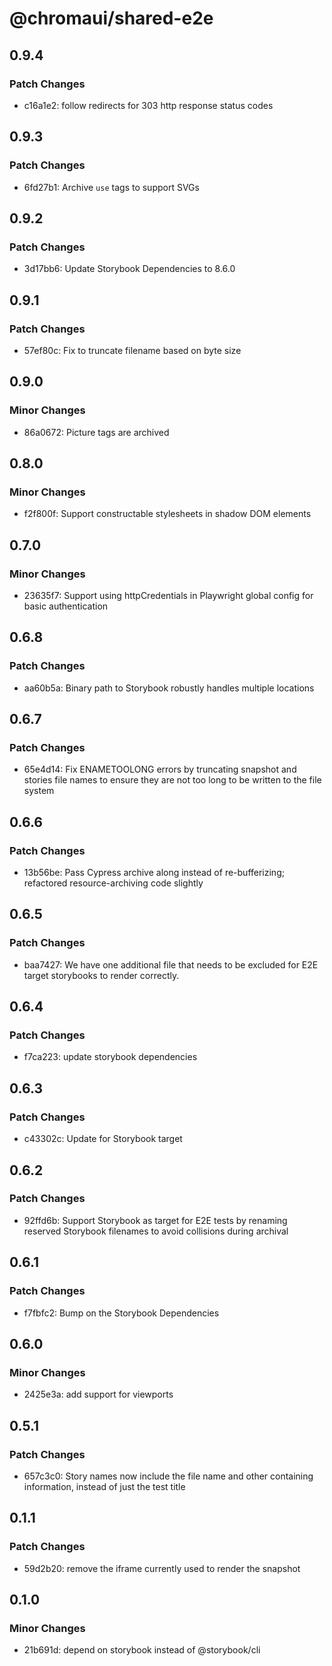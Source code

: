 # @chromaui/shared-e2e

## 0.9.4

### Patch Changes

- c16a1e2: follow redirects for 303 http response status codes

## 0.9.3

### Patch Changes

- 6fd27b1: Archive `use` tags to support SVGs

## 0.9.2

### Patch Changes

- 3d17bb6: Update Storybook Dependencies to 8.6.0

## 0.9.1

### Patch Changes

- 57ef80c: Fix to truncate filename based on byte size

## 0.9.0

### Minor Changes

- 86a0672: Picture tags are archived

## 0.8.0

### Minor Changes

- f2f800f: Support constructable stylesheets in shadow DOM elements

## 0.7.0

### Minor Changes

- 23635f7: Support using httpCredentials in Playwright global config for basic authentication

## 0.6.8

### Patch Changes

- aa60b5a: Binary path to Storybook robustly handles multiple locations

## 0.6.7

### Patch Changes

- 65e4d14: Fix ENAMETOOLONG errors by truncating snapshot and stories file names to ensure they are not too long to be written to the file system

## 0.6.6

### Patch Changes

- 13b56be: Pass Cypress archive along instead of re-bufferizing; refactored resource-archiving code slightly

## 0.6.5

### Patch Changes

- baa7427: We have one additional file that needs to be excluded for E2E target storybooks to render correctly.

## 0.6.4

### Patch Changes

- f7ca223: update storybook dependencies

## 0.6.3

### Patch Changes

- c43302c: Update for Storybook target

## 0.6.2

### Patch Changes

- 92ffd6b: Support Storybook as target for E2E tests by renaming reserved Storybook filenames to avoid collisions during archival

## 0.6.1

### Patch Changes

- f7fbfc2: Bump on the Storybook Dependencies

## 0.6.0

### Minor Changes

- 2425e3a: add support for viewports

## 0.5.1

### Patch Changes

- 657c3c0: Story names now include the file name and other containing information, instead of just the test title

## 0.1.1

### Patch Changes

- 59d2b20: remove the iframe currently used to render the snapshot

## 0.1.0

### Minor Changes

- 21b691d: depend on storybook instead of @storybook/cli
